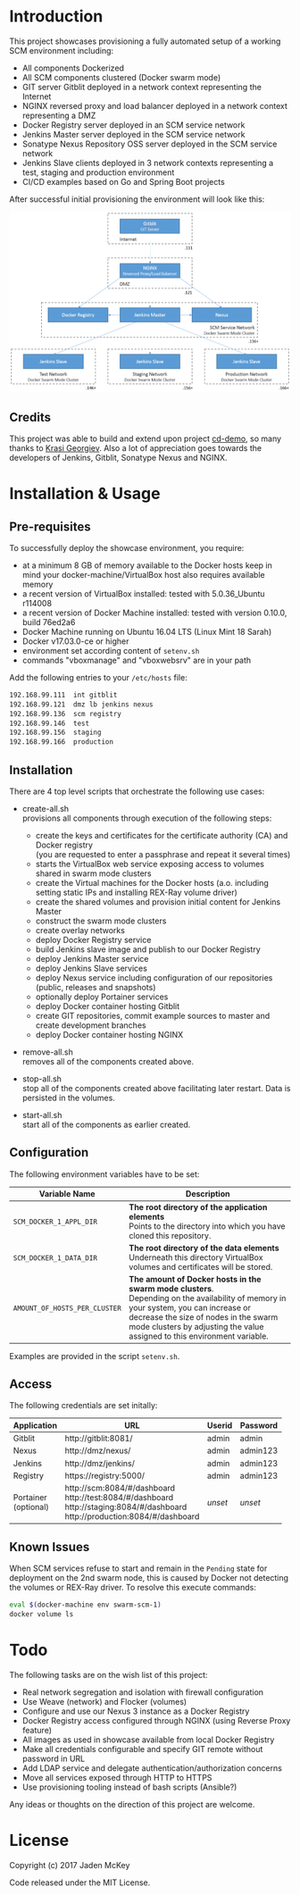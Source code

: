 # Introduction

This project showcases provisioning a fully automated setup of a working SCM environment including:

 * All components Dockerized
 * All SCM components clustered (Docker swarm mode)
 * GIT server Gitblit deployed in a network context representing the Internet
 * NGINX reversed proxy and load balancer deployed in a network context representing a DMZ
 * Docker Registry server deployed in an SCM service network
 * Jenkins Master server deployed in the SCM service network
 * Sonatype Nexus Repository OSS server deployed in the SCM service network
 * Jenkins Slave clients deployed in 3 network contexts representing a test, staging and production environment
 * CI/CD examples based on Go and Spring Boot projects

After successful initial provisioning the environment will look like this:

![landscape](landscape1.png)

## Credits

This project was able to build and extend upon project [cd-demo](https://github.com/krasi-georgiev/cd-demo), so many thanks to [Krasi Georgiev](https://github.com/krasi-georgiev). Also a lot of appreciation goes towards the developers of Jenkins, Gitblit, Sonatype Nexus and NGINX.


# Installation & Usage

## Pre-requisites

To successfully deploy the showcase environment, you require:

 * at a minimum 8 GB of memory available to the Docker hosts
   keep in mind your docker-machine/VirtualBox host also requires available memory
 * a recent version of VirtualBox installed: tested with 5.0.36_Ubuntu r114008
 * a recent version of Docker Machine installed: tested with version 0.10.0, build 76ed2a6
 * Docker Machine running on Ubuntu 16.04 LTS (Linux Mint 18 Sarah)
 * Docker v17.03.0-ce or higher
 * environment set according content of `setenv.sh`
 * commands "vboxmanage" and "vboxwebsrv" are in your path

Add the following entries to your `/etc/hosts` file:

```bash
192.168.99.111  int gitblit
192.168.99.121  dmz lb jenkins nexus
192.168.99.136  scm registry
192.168.99.146  test
192.168.99.156  staging
192.168.99.166  production
```

## Installation

There are 4 top level scripts that orchestrate the following use cases:

 * create-all.sh  
   provisions all components through execution of the following steps:
   * create the keys and certificates for the certificate authority (CA) and Docker registry  
     (you are requested to enter a passphrase and repeat it several times)
   * starts the VirtualBox web service exposing access to volumes shared in swarm mode clusters
   * create the Virtual machines for the Docker hosts (a.o. including setting static IPs and installing REX-Ray volume driver)
   * create the shared volumes and provision initial content for Jenkins Master
   * construct the swarm mode clusters
   * create overlay networks
   * deploy Docker Registry service
   * build Jenkins slave image and publish to our Docker Registry
   * deploy Jenkins Master service
   * deploy Jenkins Slave services
   * deploy Nexus service including configuration of our repositories (public, releases and snapshots)
   * optionally deploy Portainer services
   * deploy Docker container hosting Gitblit
   * create GIT repositories, commit example sources to master and create development branches  
   * deploy Docker container hosting NGINX

 * remove-all.sh  
   removes all of the components created above.

 * stop-all.sh  
   stop all of the components created above facilitating later restart. Data is persisted in the volumes.
   
 * start-all.sh  
   start all of the components as earlier created.

## Configuration

The following environment variables have to be set:

| Variable Name | Description |
| ------------- | ------------|
| `SCM_DOCKER_1_APPL_DIR` | <b>The root directory of the application elements</b><br/>Points to the directory into which you have cloned this repository. |
| `SCM_DOCKER_1_DATA_DIR` | <b>The root directory of the data elements</b><br/>Underneath this directory VirtualBox volumes and certificates will be stored. |
| `AMOUNT_OF_HOSTS_PER_CLUSTER` | <b>The amount of Docker hosts in the swarm mode clusters</b>.<br/> Depending on the availability of memory in your system, you can increase or decrease the size of nodes in the swarm mode clusters by adjusting the value assigned to this environment variable. |

Examples are provided in the script `setenv.sh`.

## Access

The following credentials are set initally:

| Application | URL | Userid | Password |
| ----------- | --- | ------ | -------- |
| Gitblit | http://gitblit:8081/ | admin | admin |
| Nexus | http://dmz/nexus/ | admin | admin123 |
| Jenkins | http://dmz/jenkins/ | admin | admin123 |
| Registry | https://registry:5000/ | admin | admin123 |
| Portainer<br/>(optional) | http://scm:8084/#/dashboard</br>http://test:8084/#/dashboard</br>http://staging:8084/#/dashboard</br>http://production:8084/#/dashboard | <i>unset</i> | <i>unset</i> |

## Known Issues

When SCM services refuse to start and remain in the `Pending` state for deployment on the 2nd swarm node, this is caused by Docker not detecting the volumes or REX-Ray driver. To resolve this execute commands:

```bash
eval $(docker-machine env swarm-scm-1)
docker volume ls
```

# Todo

The following tasks are on the wish list of this project:

 * Real network segregation and isolation with firewall configuration
 * Use Weave (network) and Flocker (volumes)
 * Configure and use our Nexus 3 instance as a Docker Registry
 * Docker Registry access configured through NGINX (using Reverse Proxy feature)
 * All images as used in showcase available from local Docker Registry
 * Make all credentials configurable and specify GIT remote without password in URL
 * Add LDAP service and delegate authentication/authorization concerns
 * Move all services exposed through HTTP to HTTPS
 * Use provisioning tooling instead of bash scripts (Ansible?)

Any ideas or thoughts on the direction of this project are welcome.

License
=======
Copyright (c) 2017 Jaden McKey

Code released under the MIT License.

